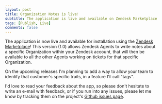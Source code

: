 ```yaml
---
layout: post
title: Organization Notes is live!
subtitle: The application is live and available on Zendesk Marketplace!
tags: [Publish, Live]
comments: false
---
```


The application is now live and available for installation using the [Zendesk Marketplace](https://www.zendesk.com/marketplace/apps/support/923793/organization-notes/)! This version (1.0) allows Zendesk Agents to write notes about a specific Organization within your Zendesk account, that will then be available to all the other Agents working on tickets for that specific Organization.

On the upcoming releases I'm planning to add a way to allow your team to identify that customer's specific traits, in a feature I'll call "tags".

I'd love to read your feedback about the app, so please don't hesitate to write an e-mail with feedback, or if you run into any issues, please let me know by tracking them on the project's [Github issues page](https://github.com/djmartins88/organization_notes/issues).
